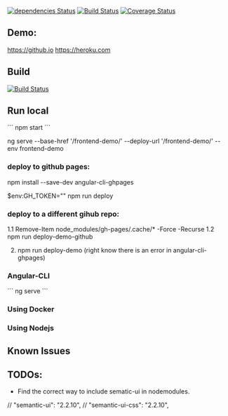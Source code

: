 [![dependencies Status](https://david-dm.org/simon-an/frontent/status.svg)](https://david-dm.org/simon-an/frontent)
[![Build Status](https://travis-ci.org/simon-an/frontent.svg?branch=master)](https://travis-ci.org/simon-an/frontent)
[![Coverage Status](https://coveralls.io/repos/github/simon-an/frontent/badge.svg)](https://coveralls.io/github/simon-an/frontent)

## Demo:

https://github.io
https://heroku.com

## Build
[![Build Status](https://travis-ci.org/simon-an/frontent.svg?branch=master)](https://travis-ci.org/simon-an/frontent)


## Run local

´´´ npm start ´´´

ng serve --base-href '/frontend-demo/'  --deploy-url '/frontend-demo/' --env frontend-demo

### deploy to github pages:

 npm install --save-dev angular-cli-ghpages

$env:GH_TOKEN="<token>"
npm run deploy

### deploy to a different gihub repo:

1.1 Remove-Item node_modules/gh-pages/.cache/* -Force -Recurse
1.2 npm run deploy-demo-github

2. npm run deploy-demo (right know there is an error in angular-cli-ghpages)

### Angular-CLI
´´´ ng serve ```

### Using Docker

### Using Nodejs

## Known Issues

## TODOs:

- Find the correct way to include sematic-ui in nodemodules.

// "semantic-ui": "2.2.10",
// "semantic-ui-css": "2.2.10",

